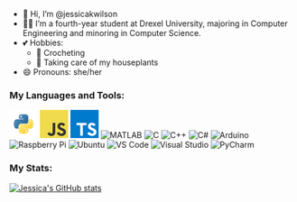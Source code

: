 - 👋 Hi, I’m @jessicakwilson
- 👩‍💻 I’m a fourth-year student at Drexel University, majoring in Computer Engineering and minoring in Computer Science.
- 💕 Hobbies: 
  - 🧶 Crocheting
  - 🌱 Taking care of my houseplants
- 😄 Pronouns: she/her

<h3>
My Languages and Tools:
</h3>

<p>
<img src="https://raw.githubusercontent.com/github/explore/80688e429a7d4ef2fca1e82350fe8e3517d3494d/topics/python/python.png" alt="Python" height="50px">
<img src="https://raw.githubusercontent.com/github/explore/80688e429a7d4ef2fca1e82350fe8e3517d3494d/topics/javascript/javascript.png" alt="Javascript" height="50px">
<img src="https://raw.githubusercontent.com/github/explore/80688e429a7d4ef2fca1e82350fe8e3517d3494d/topics/typescript/typescript.png" alt="Typescript" height="50px">
<img src="http://upload.wikimedia.org/wikipedia/commons/2/21/Matlab_Logo.png" alt="MATLAB" height="50px">
<img src="https://cdn.iconscout.com/icon/free/png-512/c-programming-569564.png" alt="C" height="50px">
<img src="https://user-images.githubusercontent.com/42747200/46140125-da084900-c26d-11e8-8ea7-c45ae6306309.png" alt="C++" height="50px">
<img src="https://www.freeiconspng.com/uploads/c-logo-icon-18.png" alt="C#" height="50px">

<img src="https://cdn.iconscout.com/icon/free/png-512/arduino-4-569256.png" alt="Arduino" height="50px">
<img src="https://cdn.iconscout.com/icon/free/png-256/raspberry-pi-3-569254.png" alt="Raspberry Pi" height="50px">
<img src="https://assets.ubuntu.com/v1/29985a98-ubuntu-logo32.png" alt="Ubuntu" height="50px">

<img src="https://secrethub.io/img/vs-code.svg" alt="VS Code" height="50px">
<img src="https://1000logos.net/wp-content/uploads/2020/08/Visual-Studio-Logo.png" alt="Visual Studio" height="50px">
<img src="https://blog.jetbrains.com/wp-content/uploads/2015/12/pycharm-PyCharm_400x400_Twitter_logo_white.png" alt="PyCharm" height="50px">
</p>

<h3>
My Stats:
</h3>

[![Jessica's GitHub stats](https://github-readme-stats.vercel.app/api?username=jessicakwilson)](https://github.com/anuraghazra/github-readme-stats)

<!---
jessicakwilson/jessicakwilson is a ✨ special ✨ repository because its `README.md` (this file) appears on your GitHub profile.
You can click the Preview link to take a look at your changes.
--->
